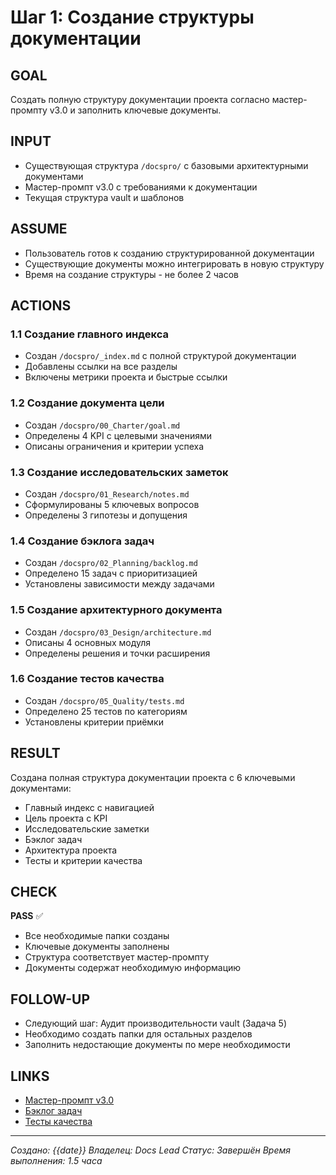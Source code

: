 # Шаг 1: Создание структуры документации

## GOAL
Создать полную структуру документации проекта согласно мастер-промпту v3.0 и заполнить ключевые документы.

## INPUT
- Существующая структура `/docspro/` с базовыми архитектурными документами
- Мастер-промпт v3.0 с требованиями к документации
- Текущая структура vault и шаблонов

## ASSUME
- Пользователь готов к созданию структурированной документации
- Существующие документы можно интегрировать в новую структуру
- Время на создание структуры - не более 2 часов

## ACTIONS

### 1.1 Создание главного индекса
- Создан `/docspro/_index.md` с полной структурой документации
- Добавлены ссылки на все разделы
- Включены метрики проекта и быстрые ссылки

### 1.2 Создание документа цели
- Создан `/docspro/00_Charter/goal.md`
- Определены 4 KPI с целевыми значениями
- Описаны ограничения и критерии успеха

### 1.3 Создание исследовательских заметок
- Создан `/docspro/01_Research/notes.md`
- Сформулированы 5 ключевых вопросов
- Определены 3 гипотезы и допущения

### 1.4 Создание бэклога задач
- Создан `/docspro/02_Planning/backlog.md`
- Определено 15 задач с приоритизацией
- Установлены зависимости между задачами

### 1.5 Создание архитектурного документа
- Создан `/docspro/03_Design/architecture.md`
- Описаны 4 основных модуля
- Определены решения и точки расширения

### 1.6 Создание тестов качества
- Создан `/docspro/05_Quality/tests.md`
- Определено 25 тестов по категориям
- Установлены критерии приёмки

## RESULT
Создана полная структура документации проекта с 6 ключевыми документами:
- Главный индекс с навигацией
- Цель проекта с KPI
- Исследовательские заметки
- Бэклог задач
- Архитектура проекта
- Тесты и критерии качества

## CHECK
**PASS** ✅
- Все необходимые папки созданы
- Ключевые документы заполнены
- Структура соответствует мастер-промпту
- Документы содержат необходимую информацию

## FOLLOW-UP
- Следующий шаг: Аудит производительности vault (Задача 5)
- Необходимо создать папки для остальных разделов
- Заполнить недостающие документы по мере необходимости

## LINKS
- [Мастер-промпт v3.0](../_index.md)
- [Бэклог задач](../../02_Planning/backlog.md)
- [Тесты качества](../../05_Quality/tests.md)

---
*Создано: {{date}}*
*Владелец: Docs Lead*
*Статус: Завершён*
*Время выполнения: 1.5 часа*

